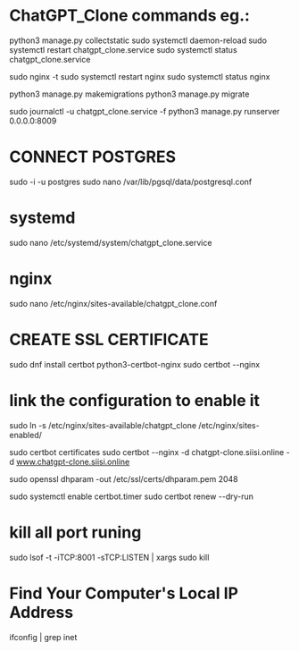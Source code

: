 # ChatGPT_Clone commands eg.:

python3 manage.py collectstatic
sudo systemctl daemon-reload
sudo systemctl restart chatgpt_clone.service
sudo systemctl status chatgpt_clone.service

sudo nginx -t
sudo systemctl restart nginx
sudo systemctl status nginx

python3 manage.py makemigrations
python3 manage.py migrate

sudo journalctl -u chatgpt_clone.service -f
python3 manage.py runserver 0.0.0.0:8009

# CONNECT POSTGRES
sudo -i -u postgres
sudo nano /var/lib/pgsql/data/postgresql.conf

# systemd
sudo nano /etc/systemd/system/chatgpt_clone.service

# nginx
sudo nano /etc/nginx/sites-available/chatgpt_clone.conf

# CREATE SSL CERTIFICATE
sudo dnf install certbot python3-certbot-nginx
sudo certbot --nginx

# link the configuration to enable it
sudo ln -s /etc/nginx/sites-available/chatgpt_clone /etc/nginx/sites-enabled/

sudo certbot certificates
sudo certbot --nginx -d chatgpt-clone.siisi.online -d www.chatgpt-clone.siisi.online

sudo openssl dhparam -out /etc/ssl/certs/dhparam.pem 2048

sudo systemctl enable certbot.timer
sudo certbot renew --dry-run

# kill all port runing
sudo lsof -t -iTCP:8001 -sTCP:LISTEN | xargs sudo kill

# Find Your Computer's Local IP Address
ifconfig | grep inet
